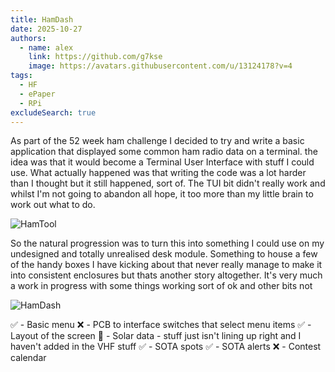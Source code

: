 ```yaml
---
title: HamDash
date: 2025-10-27
authors:
  - name: alex
    link: https://github.com/g7kse
    image: https://avatars.githubusercontent.com/u/13124178?v=4
tags:
  - HF
  - ePaper
  - RPi
excludeSearch: true
---
```


As part of the 52 week ham challenge I decided to try and write a basic application that displayed some common ham radio data on a terminal. the idea was that it would become a Terminal User Interface with stuff I could use. What actually happened was that writing the code was a lot harder than I thought but it still happened, sort of. The TUI bit didn't really work and whilst I'm not going to abandon all hope, it too more than my little brain to work out what to do.

![HamTool](/img/hamtool.png#centre)

So the natural progression was to turn this into something I could use on my undesigned and totally unrealised desk module. Something to house a few of the handy boxes I have kicking about that never really manage to make it into consistent enclosures but thats another story altogether. It's very much a work in progress with some things working sort of ok and other bits not

![HamDash](/img/hamdash.jpg#centre)

✅ - Basic menu
❌ - PCB to interface switches that select menu items
✅ - Layout of the screen
🚧 - Solar data - stuff just isn't lining up right and I haven't added in the VHF stuff
✅ - SOTA spots
✅ - SOTA alerts
❌ - Contest calendar